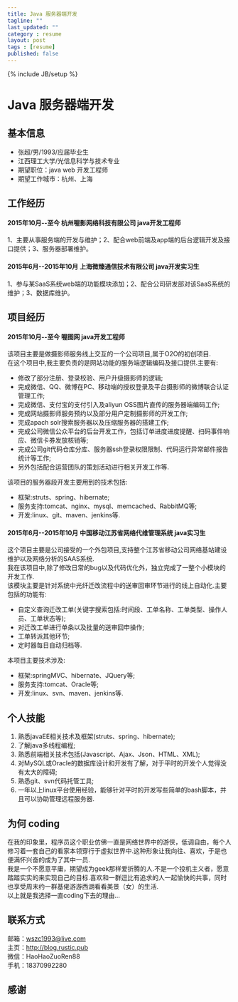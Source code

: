 ```yaml
---
title: Java 服务器端开发
tagline: ""
last_updated: ""
category : resume
layout: post
tags : [resume]
published: false
---
```

{% include JB/setup %}

Java 服务器端开发
===============================================================================

## 基本信息
* 张超/男/1993/应届毕业生  
* 江西理工大学/光信息科学与技术专业  
* 期望职位：java web 开发工程师  
* 期望工作城市：杭州、上海  

## 工作经历

#### 2015年10月--至今 杭州喔影网络科技有限公司 java开发工程师
1、主要从事服务端的开发与维护；2、配合web前端及app端的后台逻辑开发及接口提供；3、服务器部署维护。

#### 2015年6月--2015年10月 上海微臻通信技术有限公司 java开发实习生
1、参与某SaaS系统web端的功能模块添加；2、配合公司研发部对该SaaS系统的维护；3、数据库维护。

## 项目经历

#### 2015年10月--至今 喔图网 java开发工程师
该项目主要是做摄影师服务线上交互的一个公司项目,属于O2O的初创项目.  
在这个项目中,我主要负责的是网站功能的服务端逻辑编码及接口提供.主要有:

* 修改了部分注册、登录校验、用户升级摄影师的逻辑;  
* 完成微信、QQ、微博在PC、移动端的授权登录及平台摄影师的微博联合认证管理工作;  
* 完成微信、支付宝的支付引入及aliyun OSS图片直传的服务器端编码工作;  
* 完成网站摄影师服务预约以及部分用户定制摄影师的开发工作;  
* 完成apach solr搜索服务器以及压缩服务器的搭建工作;  
* 完成公司微信公众平台的后台开发工作，包括订单进度进度提醒、扫码事件响应、微信卡券发放核销等;  
* 完成公司git代码仓库分库、服务器ssh登录权限限制、代码运行异常邮件报告统计等工作;  
* 另外包括配合运营团队的策划活动进行相关开发工作等.  

该项目的服务器段开发主要用到的技术包括:  

* 框架:struts、spring、hibernate;  
* 服务支持:tomcat、nginx、mysql、memcached、RabbitMQ等;  
* 开发:linux、git、maven、jenkins等.  

#### 2015年6月--2015年10月 中国移动江苏省网络代维管理系统 java实习生
这个项目主要是公司接受的一个外包项目,支持整个江苏省移动公司网络基站建设维护以及网络分析的SAAS系统.  
我在该项目中,除了修改日常的bug以及代码优化外，独立完成了一整个小模块的开发工作.  
该模块主要是针对系统中光纤迁改流程中的送审回审环节进行的线上自动化.主要包括的功能有:  

* 自定义查询迁改工单(关键字搜索包括:时间段、工单名称、工单类型、操作人员、工单状态等);  
* 对迁改工单进行单条以及批量的送审回申操作;  
* 工单转派其他环节;  
* 定时器每日自动归档等.  

本项目主要技术涉及:  

* 框架:springMVC、hibernate、JQuery等;  
* 服务支持:tomcat、Oracle等;  
* 开发:linux、svn、maven、jenkins等.  

## 个人技能
1. 熟悉javaEE相关技术及框架(struts、spring、hibernate);  
2. 了解java多线程编程;  
3. 熟悉前端相关技术包括(Javascript、Ajax、Json、HTML、XML);  
4. 对MySQL或Oracle的数据库设计和开发有了解，对于平时的开发个人觉得没有太大的障碍;  
5. 熟悉git、svn代码托管工具;  
6. 一年以上linux平台使用经验，能够针对平时的开发写些简单的bash脚本，并且可以协助管理远程服务器.  

## 为何 coding
在我的印象里，程序员这个职业仿佛一直是网络世界中的游侠，低调自由，每个人修习着一套自己的看家本领穿行于虚拟世界中.这种形象让我向往、喜欢，于是也便满怀兴奋的成为了其中一员.  
我是一个不愿意平庸，期望成为geek那样爱折腾的人.不是一个投机主义者，愿意踏踏实实的来实现自己的目标.喜欢和一群逗比有追求的人一起愉快的共事，同时也享受周末约一群基佬游游西湖看看美景（女）的生活.  
以上就是我选择一直coding下去的理由...

## 联系方式
邮箱：<wszc1993@live.com>  
主页：<http://blog.rustic.pub>  
微信：HaoHaoZuoRen88  
手机：18370992280  

## 感谢

